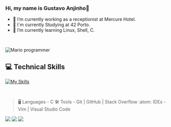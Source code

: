 ### Hi, my name is Gustavo Anjinho🚀

- 🔭 I’m currently working as a receptionist at Mercure Hotel.
- 📝 I´m currently Studying at 42 Porto.
- 🌱 I’m currently learning Linux, Shell, C.
<br>

![Mario programmer](https://github.com/anjinhogustavo/anjinhogustavo/assets/98332278/80f89916-362f-4fe0-a36b-1e3624a977c8)

## 💻 Technical Skills
[![My Skills](https://skillicons.dev/icons?i=c,bash,vim,vscode,stackoverflow,github,git)](https://skillicons.dev)

<br>

> :desktop_computer:  Languages - C 
> :hammer_and_wrench:  Tools - Git | GitHub | Stack Overflow
> :atom:  IDEs - Vim | Visual Studio Code
>
> <div> 

  <a href="https://instagram.com/anjinho.gustavo/" target="_blank"><img src="https://img.shields.io/badge/-Instagram-%23E4405F?style=for-the-badge&logo=instagram&logoColor=white" target="_blank"></a> 
  <a href = "mailto:anjinhogustavo7@gmail.com"><img src="https://img.shields.io/badge/-Gmail-%23333?style=for-the-badge&logo=gmail&logoColor=white" target="_blank"></a>
  <a href="https://www.linkedin.com/in/gustavoanjinho/" target="_blank"><img src="https://img.shields.io/badge/-LinkedIn-%230077B5?style=for-the-badge&logo=linkedin&logoColor=white" target="_blank"></a> 
  
</div>
